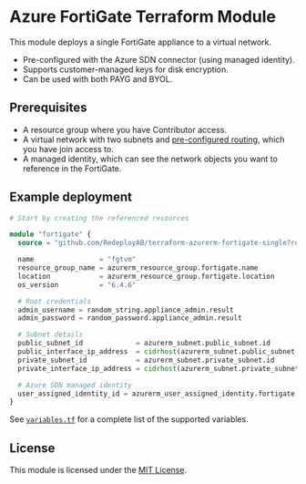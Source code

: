 # Azure FortiGate Terraform Module

This module deploys a single FortiGate appliance to a virtual network.

* Pre-configured with the Azure SDN connector (using managed identity).
* Supports customer-managed keys for disk encryption.
* Can be used with both PAYG and BYOL.

## Prerequisites

* A resource group where you have Contributor access.
* A virtual network with two subnets and [pre-configured routing][fortigate-azure-routing], which you have join access to.
* A managed identity, which can see the network objects you want to reference in the FortiGate.

## Example deployment

```terraform
# Start by creating the referenced resources

module "fortigate" {
  source = "github.com/RedeployAB/terraform-azurerm-fortigate-single?ref=v0.2.0"

  name                = "fgtvm"
  resource_group_name = azurerm_resource_group.fortigate.name
  location            = azurerm_resource_group.fortigate.location
  os_version          = "6.4.6"

  # Root credentials
  admin_username = random_string.appliance_admin.result
  admin_password = random_password.appliance_admin.result

  # Subnet details
  public_subnet_id             = azurerm_subnet.public_subnet.id
  public_interface_ip_address  = cidrhost(azurerm_subnet.public_subnet.address_prefixes[0], 4)
  private_subnet_id            = azurerm_subnet.private_subnet.id
  private_interface_ip_address = cidrhost(azurerm_subnet.private_subnet.address_prefixes[0], 4)

  # Azure SDN managed identity
  user_assigned_identity_id = azurerm_user_assigned_identity.fortigate.id
}

```

See [`variables.tf`](./variables.tf) for a complete list of the supported variables.

## License

This module is licensed under the [MIT License](./LICENSE).

<!-- References -->

[fortigate-azure-routing]: https://docs.fortinet.com/document/fortigate-public-cloud/6.4.0/azure-administration-guide/609353/azure-routing-and-network-interfaces
